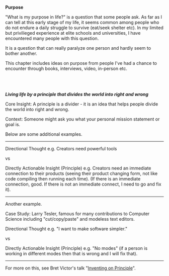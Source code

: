 **Purpose**

"What is my purpose in life?" is a question that some people ask. As far as I can tell at this early stage of my life, it seems common among people who do not endure a daily struggle to survive (eat/seek shelter etc). In my limited but privilieged experience at elite schools and universities, I have encountered many people with this question. 

It is a question that can really paralyze one person and hardly seem to bother another.

This chapter includes ideas on purpose from people I've had a chance to encounter through books, interviews, video, in-person etc. 
<br/><br/>
<br/><br/>

***Living life by a principle that divides the world into right and wrong***

Core Insight: A principle is a divider - it is an idea that helps people divide the world into right and wrong.

Context: Someone might ask you what your personal mission statement or goal is. 

Below are some additional examples.

-------------------------
Directional Thought e.g.  Creators need powerful tools

vs

Directly Actionable Insight (Principle)  e.g. Creators need an immediate connection to their products (seeing their product changing form, not like code compiling then running each time). (If there is an immediate connection, good. If there is not an immediate connect, I need to go and fix it).

-------------------------

Another example.

Case Study: Larry Tesler, famous for many contributions to Computer Science including "cut/copy/paste" and modeless text editors.

Directional Thought e.g. "I want to make software simpler."

vs 

Directly Actionable Insight (Principle) e.g. "No modes" (if a person is working in different modes then that is wrong and I will fix that). 

-------------------------

For more on this, see Bret Victor's talk "[Inventing on Principle](https://www.youtube.com/watch?v=PUv66718DII)".
